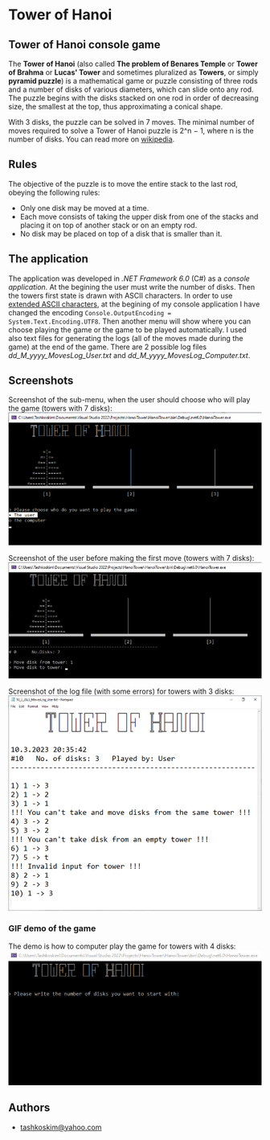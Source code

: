 
# Tower of Hanoi

## Tower of Hanoi console game
The **Tower of Hanoi** (also called **The problem of Benares Temple** or **Tower of Brahma** or **Lucas' Tower** and sometimes pluralized as **Towers**, or simply **pyramid puzzle**) is a mathematical game or puzzle consisting of three rods and a number of disks of various diameters, which can slide onto any rod. The puzzle begins with the disks stacked on one rod in order of decreasing size, the smallest at the top, thus approximating a conical shape.  

With 3 disks, the puzzle can be solved in 7 moves. The minimal number of moves required to solve a Tower of Hanoi puzzle is 2^n − 1, where n is the number of disks. You can read more on [wikipedia](https://en.wikipedia.org/wiki/Tower_of_Hanoi). 

## Rules
The objective of the puzzle is to move the entire stack to the last rod, obeying the following rules:
- Only one disk may be moved at a time.
- Each move consists of taking the upper disk from one of the stacks and placing it on top of another stack or on an empty rod.
- No disk may be placed on top of a disk that is smaller than it. 

## The application
The application was developed in *.NET Framework 6.0* (C#) as a *console application*. At the begining the user must write the number of disks. Then the towers first state is drawn with ASCII characters. In order to use [extended ASCII characters](https://theasciicode.com.ar/), at the begining of my console application I have changed the encoding `Console.OutputEncoding = System.Text.Encoding.UTF8`. Then another menu will show where you can choose playing the game or the game to be played automatically. I used also text files for generating the logs (all of the moves made during the game) at the end of the game. There are 2 possible log files *dd_M_yyyy_MovesLog_User.txt* and *dd_M_yyyy_MovesLog_Computer.txt*.

## Screenshots
Screenshot of the sub-menu, when the user should choose who will play the game (towers with 7 disks):  
![SubMenu](https://github.com/tashkoskim/TowerOfHanoi/blob/master/HanoiTower/ScreenShots/HanoiTower_SubMenu.png?raw=true)   

Screenshot of the user before making the first move (towers with 7 disks):  
![UserPlay](https://github.com/tashkoskim/TowerOfHanoi/blob/master/HanoiTower/ScreenShots/HanoiTower_UserPlay.JPG?raw=true)  

Screenshot of the log file (with some errors) for towers with 3 disks:  
![Log](https://github.com/tashkoskim/TowerOfHanoi/blob/master/HanoiTower/ScreenShots/HanoiTower_Log.png?raw=true)  

### GIF demo of the game
The demo is how to computer play the game for towers with 4 disks:  
![ComputerPlay](https://github.com/tashkoskim/TowerOfHanoi/blob/master/HanoiTower/ScreenShots/HanoiTower_ComputerPlay.gif?raw=true) 


## Authors
- tashkoskim@yahoo.com


